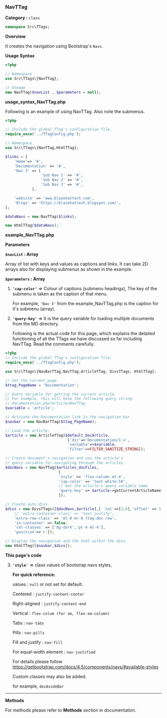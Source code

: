 <h3 class="display-4 mb-5">NavTTag</h3>


**Category :** `class`

```php
namespace Src\TTags;
```


**Overview**

It creates the navigation using Bootstrap's `Navs`. 

**Usage Syntax**

```php
<?php 

// Namespace
use Src\TTags\{NavTTag};

// Useage
new NavTTag($navList , $parameters = null);

```
<p class = "ttag-code-caption text-muted"><b>usage_syntax_NavTTag.php</b></p>

Following is an example of using NavTTag. Also note the submenus.

```php
<?php 

// Include the global TTag's configuration file.
require_once('../TTagConfig.php');

// Namespace
use Src\TTags\{NavTTag,HtmlTTag};

$links = [
	'Home'=> '#',
	'Documentation' => '#',
	'Nav 3' => [
				'Sub Nav 1' => '#',
				'Sub Nav 2' => '#',
				'Sub Nav 3' => '#',
			],

	'website' => 'www.blazehattech.com',
	'Blogs' => 'https://blazehattech.blogspot.com/',
];

$dataNavs = new NavTTag($links);

new HtmlTTag($dataNavs);

```
<p class = "ttag-code-caption text-muted"><b>example_NavTTag.php</b></p>


**Parameters**

**`$navList` : Array**

Array of list with keys and values as captions and links. It can take 2D arrays also for displaying submenus as shown in the example.

**`$parameters` : Array**

1. **`'cap-color'`** => Colour of captions (submenu headings), The key of the submenu is taken as the caption of that menu.

	For example, `'Nav 3'` from the example_NavTTag.php is the caption for it's submenu (array).

2. **`'query-key'`** => It is the query variable for loading multiple documents from the MD directory.

	Following is the actual code for this page, which explains the detailed functioning of all the TTags we have discussed so far including NavTTag. Read the comments carefully.

<div class ="ml-5">

```php
<?php
// Include the global TTag's configuration file.
require_once('../TTagConfig.php');

use Src\TTags\{NavBarTTag,NavTTag,ArticleTTag, DivsTTags, HtmlTTag};

// Set the current page.
$ttag_PageName = 'Documentation';

// Query variable for getting the current article.
// For example, this will have the following query string.
// documentation.php?article=NavTTag
$variable = 'article';

// Activate the Documentation link in the navigation bar.
$navbar = new NavBarTTag($ttag_PageName);

// Load the article.
$article = new ArticleTTag($default_DocArticle, 
							['dir'=>'Documentation/1.x',
							'variable'=>$variable, 
							'filter'=>FILTER_SANITIZE_STRING]);

// Create document's navigation and use the article's 
// query variable for navigating through the articles.
$docNavs = new NavTTag($articles_docFiles, 
						[
						'style' => 'flex-column mt-4',
						'cap-color' => 'text-white-50',
						// Get the article's query variable name.
						'query-key' => $article->getCurrentArticleName(),
						]);

// Create auto divs.
$divs = new DivsTTags([$docNavs,$article],[ 'col'=>[2,6],'offset' => 1, 
	// 'extra-container-class' => 'text-justify', 
	'extra-row-class' => 'ml-0 mr-0 ttag-doc-row',
	'in-container' => false,
	'col-classes' => ['bg-dark','pt-4 ml-4'],
	'position'=>'c']);

// Display the navigation and the html within the divs.
new HtmlTTag([$navbar,$divs]);
```
<p class = "ttag-code-caption text-muted"><b>This page's code</b></p>

</div>


3. **`'style'`** => class values of bootstrap navs styles, 

	**For quick reference:**

	values : `null` or not set for default.

	Centered : `justify-content-center`

	Right-aligned : `justify-content-end`

	Vertical : `flex-colum (for sm, flex-sm-column)`

	Tabs : `nav-tabs`

	Pills : `nav-pills`

	Fill and justify : `nav-fill`

	For equal-width element : `nav-justified`

	For details please follow 
	https://getbootstrap.com/docs/4.5/components/navs/#available-styles

	Custom classes may also be added.

	for example, `docAsideBar`

---

**Methods**

For methods please refer to **Methods** section in documentation.



